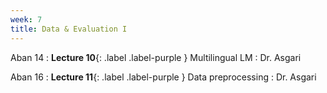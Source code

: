 ```yaml
---
week: 7
title: Data & Evaluation I
---
```


Aban 14
: **Lecture 10**{: .label .label-purple } Multilingual LM
  : Dr. Asgari

Aban 16
: **Lecture 11**{: .label .label-purple } Data preprocessing
  : Dr. Asgari